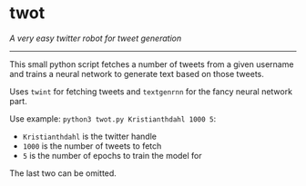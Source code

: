 # twot
_A very easy twitter robot for tweet generation_

---
This small python script fetches a number of tweets from a given username and trains a neural network to generate text based on those tweets.

Uses `twint` for fetching tweets and `textgenrnn` for the fancy neural network part.

Use example: `python3 twot.py Kristianthdahl 1000 5`:
- `Kristianthdahl` is the twitter handle
- `1000` is the number of tweets to fetch
- `5` is the number of epochs to train the model for

The last two can be omitted.
